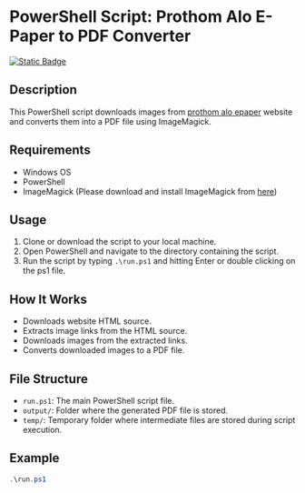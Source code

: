 # PowerShell Script: Prothom Alo E-Paper to PDF Converter

[![Static Badge](https://img.shields.io/badge/Join%20Telegram%20Group-Readers%20Club-blue)](https://t.me/+jTKFvw-_SXg0NzZl)

## Description
This PowerShell script downloads images from [prothom alo epaper](https://epaper.prothomalo.com/) website and converts them into a PDF file using ImageMagick.

## Requirements
- Windows OS
- PowerShell
- ImageMagick (Please download and install ImageMagick from [here](https://imagemagick.org/script/download.php#windows))

## Usage
1. Clone or download the script to your local machine.
2. Open PowerShell and navigate to the directory containing the script.
3. Run the script by typing `.\run.ps1` and hitting Enter or double clicking on the ps1 file.

## How It Works
- Downloads website HTML source.
- Extracts image links from the HTML source.
- Downloads images from the extracted links.
- Converts downloaded images to a PDF file.

## File Structure
- `run.ps1`: The main PowerShell script file.
- `output/`: Folder where the generated PDF file is stored.
- `temp/`: Temporary folder where intermediate files are stored during script execution.

## Example
```powershell
.\run.ps1

